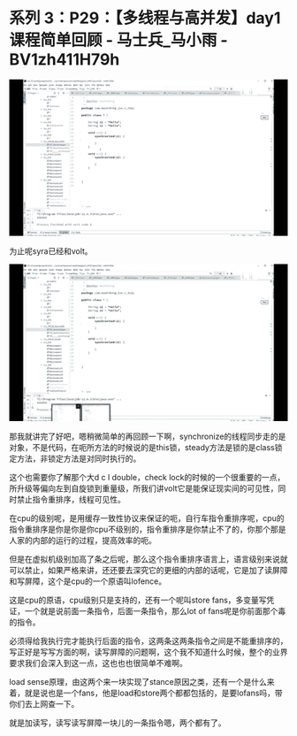 # 系列 3：P29：【多线程与高并发】day1课程简单回顾 - 马士兵_马小雨 - BV1zh411H79h

![](img/e4ebb6791a67974750b2bdb3f52c2358_0.png)

为止呢syra已经和volt。

![](img/e4ebb6791a67974750b2bdb3f52c2358_2.png)

那我就讲完了好吧，嗯稍微简单的再回顾一下啊，synchronize的线程同步走的是对象，不是代码，在呃所方法的时候说的是this锁，steady方法是锁的是class锁定方法，非锁定方法是对同时执行的。

这个也需要你了解那个大d c l double，check lock的时候的一个很重要的一点，所升级等偏向左到自旋锁到重量级，所我们讲volt它是能保证现实间的可见性，同时禁止指令重排序，线程可见性。

在cpu的级别呢，是用缓存一致性协议来保证的呃，自行车指令重排序呢，cpu的指令重排序是你是你是你cpu不级别的，指令重排序是你禁止不了的，你那个那是人家的内部的运行的过程，提高效率的呃。

但是在虚拟机级别加高了条之后呢，那么这个指令重排序语言上，语言级别来说就可以禁止，如果严格来讲，还还要去深究它的更细的内部的话呢，它是加了读屏障和写屏障，这个是cpu的一个原语叫lofence。

这是cpu的原语，cpu级别只是支持的，还有一个呢叫store fans，多变量写凭证，一个就是说前面一条指令，后面一条指令，那么lot of fans呢是你前面那个毒的指令。

必须得给我执行完才能执行后面的指令，这两条这两条指令之间是不能重排序的，写正好是写写方面的啊，读写屏障的问题啊，这个我不知道什么时候，整个的业界要求我们会深入到这一点，这也也也很简单不难啊。

load sense原理，由这两个来一块实现了stance原因之类，还有一个是什么来着，就是说也是一个fans，他是load和store两个都都包括的，是要lofans吗，带你们去上网查一下。

就是加读写，读写读写屏障一块儿的一条指令嗯，两个都有了。